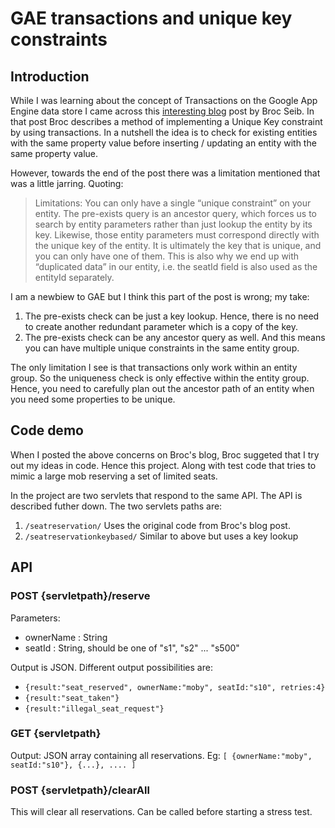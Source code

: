 # GAE transactions and unique key constraints

## Introduction
While I was learning about the concept of Transactions on the Google App Engine data store
I came across this [interesting blog][bp] post by Broc Seib. In that post Broc describes
a method of implementing a Unique Key constraint by using transactions. In a nutshell the idea is
to check for existing entities with the same property value before inserting / updating an entity with
the same property value.

However, towards the end of the post there was a limitation mentioned that was a little jarring. Quoting:

> Limitations: You can only have a single “unique constraint” on your entity.
> The pre-exists query is an ancestor query, which forces us to search by entity parameters rather than just lookup the entity by its key.
> Likewise, those entity parameters must correspond directly with the unique key of the entity.
> It is ultimately the key that is unique, and you can only have one of them.
> This is also why we end up with “duplicated data” in our entity, i.e. the seatId field is also used as the entityId separately.

I am a newbiew to GAE but I think this part of the post is wrong; my take:

1. The pre-exists check can be just a key lookup. Hence, there is no need to create another redundant parameter which is a copy of the key.
2. The pre-exists check can be any ancestor query as well. And this means you can have multiple unique constraints in the same entity group.

The only limitation I see is that transactions only work within an entity group. So the uniqueness check
is only effective within the entity group. Hence, you need to carefully plan out the ancestor path of an entity
when you need some properties to be unique.

## Code demo
When I posted the above concerns on Broc's blog, Broc suggeted that I try out my ideas in code. Hence this project. Along with test code that tries to mimic a large mob reserving a set of limited seats.

In the project are two servlets that respond to the same API. The API is described futher down. The two servlets paths are:
1. `/seatreservation/`  Uses the original code from Broc's blog post.
2. `/seatreservationkeybased/` Similar to above but uses a key lookup

## API

### POST {servletpath}/reserve
Parameters:

  * ownerName : String
  * seatId : String, should be one of "s1", "s2" ... "s500"

Output is JSON. Different output possibilities are:

  * `{result:"seat_reserved", ownerName:"moby", seatId:"s10", retries:4}`
  * `{result:"seat_taken"}`
  * `{result:"illegal_seat_request"}`

### GET {servletpath}
Output: JSON array containing all reservations. Eg:
`[ {ownerName:"moby", seatId:"s10"}, {...}, .... ]`

### POST {servletpath}/clearAll
This will clear all reservations. Can be called before starting a stress test.

  [bp]:http://blog.broc.seib.net/2011/06/unique-constraint-in-appengine.html
